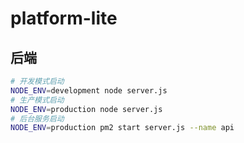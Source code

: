 # platform-lite

## 后端

```bash
# 开发模式启动 
NODE_ENV=development node server.js
# 生产模式启动 
NODE_ENV=production node server.js
# 后台服务启动
NODE_ENV=production pm2 start server.js --name api
```
